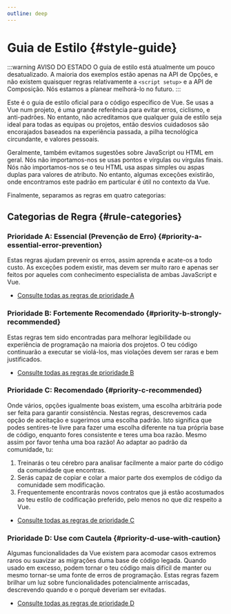 ```yaml
---
outline: deep
---
```


# Guia de Estilo {#style-guide}

:::warning AVISO DO ESTADO
O guia de estilo está atualmente um pouco desatualizado. A maioria dos exemplos estão apenas na API de Opções, e não existem quaisquer regras relativamente a `<script setup>` e a API de Composição. Nós estamos a planear melhorá-lo no futuro.
:::

Este é o guia de estilo oficial para o código específico de Vue. Se usas a Vue num projeto, é uma grande referência para evitar erros, ciclismo, e anti-padrões. No entanto, não acreditamos que qualquer guia de estilo seja ideal para todas as equipas ou projetos, então desvios cuidadosos são encorajados baseados na experiência passada, a pilha tecnológica circundante, e valores pessoais.

Geralmente, também evitamos sugestões sobre JavaScript ou HTML em geral. Nós não importamos-nos se usas pontos e vírgulas ou vírgulas finais. Nós não importamos-nos se o teu HTML usa aspas simples ou aspas duplas para valores de atributo. No entanto, algumas exceções existirão, onde encontramos este padrão em particular é útil no contexto da Vue.

Finalmente, separamos as regras em quatro categorias:

## Categorias de Regra {#rule-categories}

### Prioridade A: Essencial (Prevenção de Erro) {#priority-a-essential-error-prevention}

Estas regras ajudam prevenir os erros, assim aprenda e acate-os a todo custo. As exceções podem existir, mas devem ser muito raro e apenas ser feitos por aqueles com conhecimento especialista de ambas JavaScript e Vue.

- [Consulte todas as regras de prioridade A](./rules-essential)

### Prioridade B: Fortemente Recomendado {#priority-b-strongly-recommended}

Estas regras tem sido encontradas para melhorar legibilidade ou experiência de programação na maioria dos projetos. O teu código continuarão a executar se violá-los, mas violações devem ser raras e bem justificados.

- [Consulte todas as regras de prioridade B](./rules-strongly-recommended)

### Prioridade C: Recomendado {#priority-c-recommended}

Onde vários, opções igualmente boas existem, uma escolha arbitrária pode ser feita para garantir consistência. Nestas regras, descrevemos cada opção de aceitação e sugerimos uma escolha padrão. Isto significa que podes sentires-te livre para fazer uma escolha diferente na tua própria base de código, enquanto fores consistente e teres uma boa razão. Mesmo assim por favor tenha uma boa razão! Ao adaptar ao padrão da comunidade, tu:

1. Treinarás o teu cérebro para analisar facilmente a maior parte do código da comunidade que encontras.
2. Serás capaz de copiar e colar a maior parte dos exemplos de código da comunidade sem modificação.
3. Frequentemente encontrarás novos contratos que já estão acostumados ao teu estilo de codificação preferido, pelo menos no que diz respeito a Vue.

- [Consulte todas as regras de prioridade C](./rules-recommended)

### Prioridade D: Use com Cautela {#priority-d-use-with-caution}

Algumas funcionalidades da Vue existem para acomodar casos extremos raros ou suavizar as migrações duma base de código legada. Quando usado em excesso, podem tornar o teu código mais difícil de manter ou mesmo tornar-se uma fonte de erros de programação. Estas regras fazem brilhar um luz sobre funcionalidades potencialmente arriscadas, descrevendo quando e o porquê deveriam ser evitadas.

- [Consulte todas as regras de prioridade D](./rules-use-with-caution)
